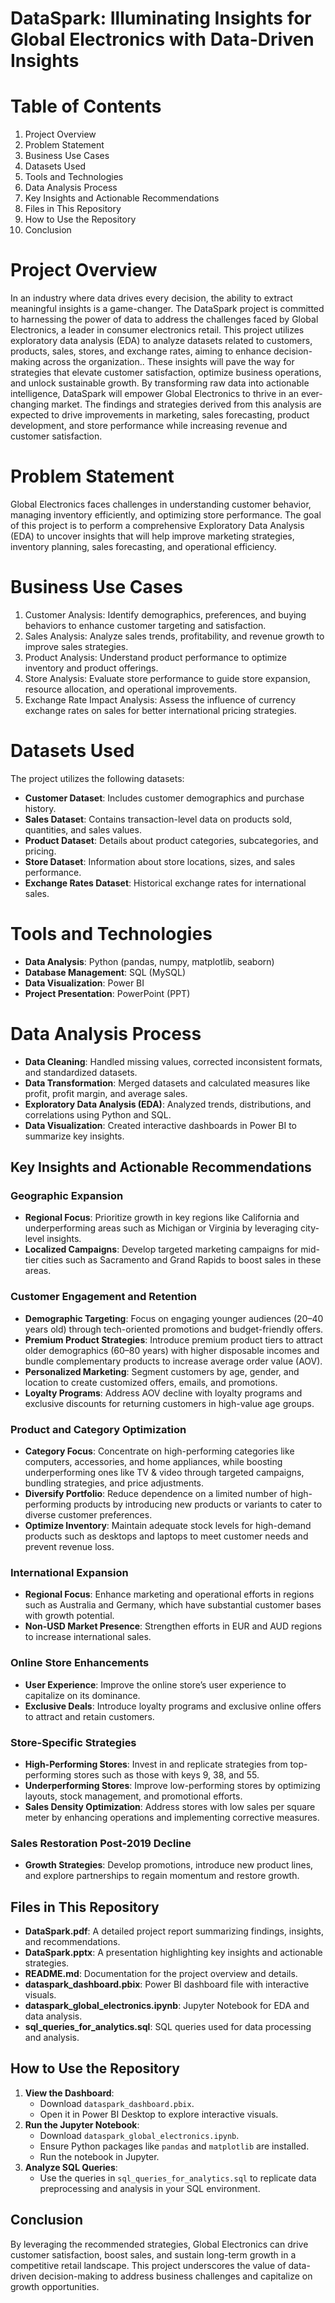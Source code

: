 # DataSpark: Illuminating Insights for Global Electronics with Data-Driven Insights

# Table of Contents
1. Project Overview
2. Problem Statement
3. Business Use Cases
4. Datasets Used
5. Tools and Technologies
6. Data Analysis Process
7. Key Insights and Actionable Recommendations
8. Files in This Repository
9. How to Use the Repository
10. Conclusion

# Project Overview
In an industry where data drives every decision, the ability to extract meaningful insights is a game-changer. The DataSpark project is committed to harnessing the power of data to address the challenges faced by Global Electronics, a leader in consumer electronics retail. This project utilizes exploratory data analysis (EDA) to analyze datasets related to customers, products, sales, stores, and exchange rates, aiming to enhance decision-making across the organization.. These insights will pave the way for strategies that elevate customer satisfaction, optimize business operations, and unlock sustainable growth. By transforming raw data into actionable intelligence, DataSpark will empower Global Electronics to thrive in an ever-changing market. The findings and strategies derived from this analysis are expected to drive improvements in marketing, sales forecasting, product development, and store performance while increasing revenue and customer satisfaction.

# Problem Statement
Global Electronics faces challenges in understanding customer behavior, managing inventory efficiently, and optimizing store performance. The goal of this project is to perform a comprehensive Exploratory Data Analysis (EDA) to uncover insights that will help improve marketing strategies, inventory planning, sales forecasting, and operational efficiency.

# Business Use Cases
1. Customer Analysis: Identify demographics, preferences, and buying behaviors to enhance customer targeting and satisfaction.
2. Sales Analysis: Analyze sales trends, profitability, and revenue growth to improve sales strategies.
3. Product Analysis: Understand product performance to optimize inventory and product offerings.
4. Store Analysis: Evaluate store performance to guide store expansion, resource allocation, and operational improvements.
5. Exchange Rate Impact Analysis: Assess the influence of currency exchange rates on sales for better international pricing strategies.

# Datasets Used
The project utilizes the following datasets:

- **Customer Dataset**: Includes customer demographics and purchase history.
- **Sales Dataset**: Contains transaction-level data on products sold, quantities, and sales values.
- **Product Dataset**: Details about product categories, subcategories, and pricing.
- **Store Dataset**: Information about store locations, sizes, and sales performance.
- **Exchange Rates Dataset**: Historical exchange rates for international sales.

# Tools and Technologies
- **Data Analysis**: Python (pandas, numpy, matplotlib, seaborn)
- **Database Management**: SQL (MySQL)
- **Data Visualization**: Power BI 
- **Project Presentation**: PowerPoint (PPT)

# Data Analysis Process
- **Data Cleaning**: Handled missing values, corrected inconsistent formats, and standardized datasets.
- **Data Transformation**: Merged datasets and calculated measures like profit, profit margin, and average sales.
- **Exploratory Data Analysis (EDA)**: Analyzed trends, distributions, and correlations using Python and SQL.
- **Data Visualization**: Created interactive dashboards in Power BI to summarize key insights.

## Key Insights and Actionable Recommendations

### Geographic Expansion
- **Regional Focus**: Prioritize growth in key regions like California and underperforming areas such as Michigan or Virginia by leveraging city-level insights.
- **Localized Campaigns**: Develop targeted marketing campaigns for mid-tier cities such as Sacramento and Grand Rapids to boost sales in these areas.

### Customer Engagement and Retention
- **Demographic Targeting**: Focus on engaging younger audiences (20–40 years old) through tech-oriented promotions and budget-friendly offers.
- **Premium Product Strategies**: Introduce premium product tiers to attract older demographics (60–80 years) with higher disposable incomes and bundle complementary products to increase average order value (AOV).
- **Personalized Marketing**: Segment customers by age, gender, and location to create customized offers, emails, and promotions.
- **Loyalty Programs**: Address AOV decline with loyalty programs and exclusive discounts for returning customers in high-value age groups.

### Product and Category Optimization
- **Category Focus**: Concentrate on high-performing categories like computers, accessories, and home appliances, while boosting underperforming ones like TV & video through targeted campaigns, bundling strategies, and price adjustments.
- **Diversify Portfolio**: Reduce dependence on a limited number of high-performing products by introducing new products or variants to cater to diverse customer preferences.
- **Optimize Inventory**: Maintain adequate stock levels for high-demand products such as desktops and laptops to meet customer needs and prevent revenue loss.

### International Expansion
- **Regional Focus**: Enhance marketing and operational efforts in regions such as Australia and Germany, which have substantial customer bases with growth potential.
- **Non-USD Market Presence**: Strengthen efforts in EUR and AUD regions to increase international sales.

### Online Store Enhancements
- **User Experience**: Improve the online store’s user experience to capitalize on its dominance.
- **Exclusive Deals**: Introduce loyalty programs and exclusive online offers to attract and retain customers.

### Store-Specific Strategies
- **High-Performing Stores**: Invest in and replicate strategies from top-performing stores such as those with keys 9, 38, and 55.
- **Underperforming Stores**: Improve low-performing stores by optimizing layouts, stock management, and promotional efforts.
- **Sales Density Optimization**: Address stores with low sales per square meter by enhancing operations and implementing corrective measures.

### Sales Restoration Post-2019 Decline
- **Growth Strategies**: Develop promotions, introduce new product lines, and explore partnerships to regain momentum and restore growth.

## Files in This Repository
- **DataSpark.pdf**: A detailed project report summarizing findings, insights, and recommendations.
- **DataSpark.pptx**: A presentation highlighting key insights and actionable strategies.
- **README.md**: Documentation for the project overview and details.
- **dataspark_dashboard.pbix**: Power BI dashboard file with interactive visuals.
- **dataspark_global_electronics.ipynb**: Jupyter Notebook for EDA and data analysis.
- **sql_queries_for_analytics.sql**: SQL queries used for data processing and analysis.

## How to Use the Repository
1. **View the Dashboard**:
   - Download `dataspark_dashboard.pbix`.
   - Open it in Power BI Desktop to explore interactive visuals.
2. **Run the Jupyter Notebook**:
   - Download `dataspark_global_electronics.ipynb`.
   - Ensure Python packages like `pandas` and `matplotlib` are installed.
   - Run the notebook in Jupyter.
3. **Analyze SQL Queries**:
   - Use the queries in `sql_queries_for_analytics.sql` to replicate data preprocessing and analysis in your SQL environment.

## Conclusion
By leveraging the recommended strategies, Global Electronics can drive customer satisfaction, boost sales, and sustain long-term growth in a competitive retail landscape. This project underscores the value of data-driven decision-making to address business challenges and capitalize on growth opportunities.
